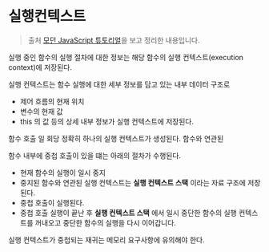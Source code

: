 # 실행컨텍스트

> 출처 [모던 JavaScript 튜토리얼](https://ko.javascript.info/)을 보고 정리한 내용입니다.

실행 중인 함수의 실행 절차에 대한 정보는 해당 함수의 실행 컨텍스트(execution context)에 저장된다.

실행 컨텍스트는 함수 실행에 대한 세부 정보를 담고 있는 내부 데이터 구조로

-   제어 흐름의 현재 위치
-   변수의 현재 값
-   this 의 값 등의 상세 내부 정보가 실행 컨텍스트에 저장된다.

함수 호출 일 회당 정확히 하나의 실행 컨텍스트가 생성된다. 함수와 연관된

함수 내부에 중첩 호출이 있을 떄는 아래의 절차가 수행된다.

-   현재 함수의 실행이 일시 중지
-   중지된 함수와 연관된 실행 컨텍스트는 **실행 컨텍스트 스택** 이라는 자료 구조에 저장된다.
-   중첩 호출이 실행된다.
-   중첩 호출 실행이 끝난 후 **실행 컨텍스트 스택** 에서 일시 중단한 함수의 실행 컨텍스트를 꺼내오고 중단한 함수의 실행을 다시 이어갑니다.

실행 컨텍스트가 중첩되는 재귀는 메모리 요구사항에 유의해야 한다.
